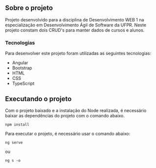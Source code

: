 ## Sobre o projeto

Projeto desenvolvido para a disciplina de Desenvolvimento WEB 1 na especialização em Desenvolvimento Ágil de Software da UFPR. Neste projeto constam dois CRUD's para manter dados de cursos e alunos.


### Tecnologias

Para desenvolver este projeto foram utilizadas as seguintes tecnologias:

* Angular
* Bootstrap
* HTML
* CSS
* TypeScript


## Executando o projeto

Com o projeto baixado e a instalação do Node realizada, é necessário baixar as dependências do projeto com o comando abaixo.

  ```
  npm install
  ```

Para executar o projeto, é necessário usar o comando abaixo:

  ```
  ng serve
  ```

  ou

  ```
  ng s -o
  ```
